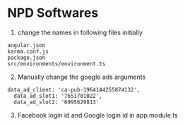 # NPD Softwares
1. change the names in following files initially
```
angular.json
karma.conf.js
package.json
src/environments/environment.ts
```
2. Manually change the google ads arguments
```
data_ad_client: 'ca-pub-1964144255874132',
  data_ad_slot1: '7651701022',
  data_ad_slot2: '6995629813'
```
3. Facebook login id and Google login id in app.module.ts
